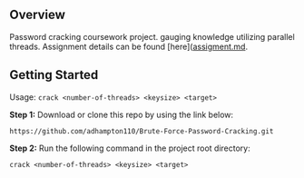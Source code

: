## Overview 

Password cracking coursework project. gauging knowledge utilizing parallel threads. Assignment details can be found [here]([assigment.md](https://github.com/adhampton110/Brute-Force-Password-Cracking/blob/main/assignment.md). 

## Getting Started

Usage: `crack <number-of-threads> <keysize> <target>`

**Step 1:** Download or clone this repo by using the link below:
```
https://github.com/adhampton110/Brute-Force-Password-Cracking.git
```

**Step 2:** Run the following command in the project root directory:
```
crack <number-of-threads> <keysize> <target>
```
